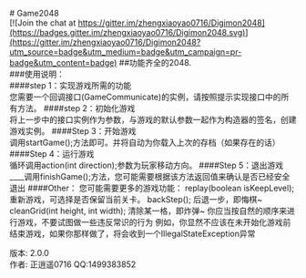 ﻿﻿# Game2048<br> [![Join the chat at https://gitter.im/zhengxiaoyao0716/Digimon2048](https://badges.gitter.im/zhengxiaoyao0716/Digimon2048.svg)](https://gitter.im/zhengxiaoyao0716/Digimon2048?utm_source=badge&utm_medium=badge&utm_campaign=pr-badge&utm_content=badge)
##功能齐全的2048.<br>
###使用说明：<br>
####step 1：实现游戏所需的功能<br>
    您需要一个回调接口(GameCommunicate)的实例，请按照提示实现接口中的所有方法。
####step 2：初始化游戏<br>
    将上一步中的接口实例作为参数，与游戏的默认参数一起作为构造器的签名，创建游戏实例。
####Step 3：开始游戏<br>
    调用startGame();方法即可。并将自动为你载入上次的存档（如果存在的话）
####Step 4：运行游戏<br>
    循环调用action(int direction);参数为玩家移动方向。
####Step 5：退出游戏<br>
____调用finishGame();方法，您可能需要根据该方法返回值来确认是否已经安全退出
####Other：
    您可能需要更多的游戏功能：
        replay(boolean isKeepLevel); 重新游戏，可选择是否保留当前关卡。
        backStep(); 后退一步，即悔棋~
        cleanGrid(int height, int width); 清除某一格，即炸弹~
    你应当按自然的顺序来进行游戏，不要试图做一些违反常识的行为
        例如，你显然不应该在未开始化游戏前结束游戏，如果你那样做了，将会收到一个IllegalStateException异常

版本: 2.0.0<br>
作者: 正逍遥0716 QQ:1499383852<br>
